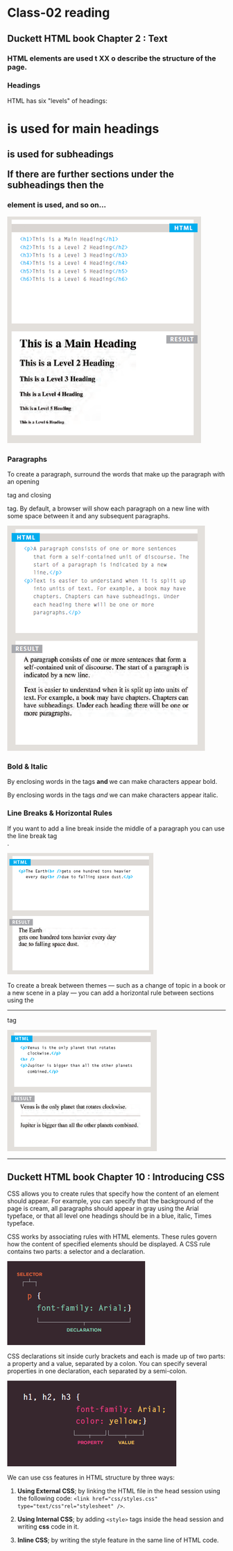 # Class-02 reading

## Duckett HTML book Chapter 2 : Text


### HTML elements are used t XX o describe the structure of the page.


### Headings

HTML has six "levels" of headings:
**<h1>** is used for main headings

**<h2>** is used for subheadings

If there are further sections under the subheadings then the **<h3>** element is used, and so on...

<img src="class2.png" alt="headers" />

### Paragraphs

To create a paragraph, surround the words that make up the paragraph with an opening **<p>** tag and closing **</p>** tag.
By default, a browser will show each paragraph on a new line with some space between it and any subsequent paragraphs.

<img src="class22.png" alt="headers" />

### Bold & Italic

By enclosing words in the tags **<b>** and **</b>** we can make characters appear bold.

By enclosing words in the tags **<i>** and **</i>** we can make characters appear italic.

### Line Breaks & Horizontal Rules

If you want to add a line break inside the middle of a paragraph you can use the line break tag **<br />**.

<img src="class23.png" alt="headers" />


To create a break between themes — such as a change of topic in a book or a new scene in a play — you can add a horizontal rule between sections using the **<hr />** tag

<img src="class24.png" alt="headers" />

----

## Duckett HTML book Chapter 10 : Introducing CSS

CSS allows you to create rules that specify how the content of an element should appear. For example, you can specify that the background of the page is cream, all paragraphs should appear in gray using the Arial typeface, or that all level one headings should be in a blue, italic, Times typeface.


CSS works by associating rules with HTML elements. These rules govern how the content of specified elements should be displayed. A CSS rule contains two parts: a selector and a declaration.

<img src="class26.PNG" alt="headers" />

CSS declarations sit inside curly brackets and each is made up of two parts: a property and a value, separated by a colon. You can specify several properties in one declaration, each separated by a semi-colon.

<img src="class27.PNG" alt="headers2" />

We can use css features in HTML structure by three ways:

1. **Using External CSS**; by linking the HTML file in the head session using the following code:
`<link href="css/styles.css" type="text/css"rel="stylesheet" />`.

1. **Using Internal CSS**; by adding `<style>` tags inside the head session and writing **css** code in it.

2. **Inline CSS**; by writing the style feature in the same line of HTML code.






